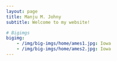 ```yaml
---
layout: page
title: Manju M. Johny
subtitle: Welcome to my website!

# Bigimgs 
bigimg: 
	- /img/big-imgs/home/ames1.jpg: Iowa
    - /img/big-imgs/home/ames2.jpg: Iowa 
---
```

